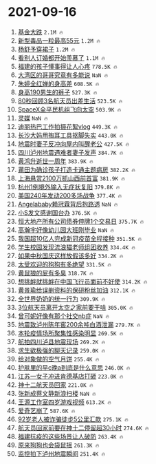 # 2021-09-16

1. [基金大跌](https://s.weibo.com/weibo?q=%E5%9F%BA%E9%87%91%E5%A4%A7%E8%B7%8C&Refer=top) `2.1M 🔥`
1. [新型毒品一粒最高55元](https://s.weibo.com/weibo?q=%23%E6%96%B0%E5%9E%8B%E6%AF%92%E5%93%81%E4%B8%80%E7%B2%92%E6%9C%80%E9%AB%9855%E5%85%83%23&Refer=top) `1.2M 🔥`
1. [杨舒予穿裙子](https://s.weibo.com/weibo?q=%E6%9D%A8%E8%88%92%E4%BA%88%E7%A9%BF%E8%A3%99%E5%AD%90&Refer=top) `1.2M 🔥`
1. [看别人订婚都开始羡慕了](https://s.weibo.com/weibo?q=%23%E7%9C%8B%E5%88%AB%E4%BA%BA%E8%AE%A2%E5%A9%9A%E9%83%BD%E5%BC%80%E5%A7%8B%E7%BE%A1%E6%85%95%E4%BA%86%23&Refer=top) `1.1M 🔥`
1. [福建的孩子懂事得让人心疼](https://s.weibo.com/weibo?q=%23%E7%A6%8F%E5%BB%BA%E7%9A%84%E5%AD%A9%E5%AD%90%E6%87%82%E4%BA%8B%E5%BE%97%E8%AE%A9%E4%BA%BA%E5%BF%83%E7%96%BC%23&Refer=top) `778.5K 🔥`
1. [大湾区的哥哥究竟有多能说](https://s.weibo.com/weibo?q=%23%E5%A4%A7%E6%B9%BE%E5%8C%BA%E7%9A%84%E5%93%A5%E5%93%A5%E7%A9%B6%E7%AB%9F%E6%9C%89%E5%A4%9A%E8%83%BD%E8%AF%B4%23&Refer=top) `NaN 🔥`
1. [朱婷全红婵的身高差](https://s.weibo.com/weibo?q=%23%E6%9C%B1%E5%A9%B7%E5%85%A8%E7%BA%A2%E5%A9%B5%E7%9A%84%E8%BA%AB%E9%AB%98%E5%B7%AE%23&Refer=top) `608.5K 🔥`
1. [身高190男生的裤子](https://s.weibo.com/weibo?q=%23%E8%BA%AB%E9%AB%98190%E7%94%B7%E7%94%9F%E7%9A%84%E8%A3%A4%E5%AD%90%23&Refer=top) `527.3K 🔥`
1. [80秒回顾3名航天员出差生活](https://s.weibo.com/weibo?q=%2380%E7%A7%92%E5%9B%9E%E9%A1%BE3%E5%90%8D%E8%88%AA%E5%A4%A9%E5%91%98%E5%87%BA%E5%B7%AE%E7%94%9F%E6%B4%BB%23&Refer=top) `523.5K 🔥`
1. [SpaceX全平民机组飞向太空](https://s.weibo.com/weibo?q=%23SpaceX%E5%85%A8%E5%B9%B3%E6%B0%91%E6%9C%BA%E7%BB%84%E9%A3%9E%E5%90%91%E5%A4%AA%E7%A9%BA%23&Refer=top) `503.9K 🔥`
1. [灵媒](https://s.weibo.com/weibo?q=%E7%81%B5%E5%AA%92&Refer=top) `NaN 🔥`
1. [迪丽热巴工作拍摄花絮vlog](https://s.weibo.com/weibo?q=%23%E8%BF%AA%E4%B8%BD%E7%83%AD%E5%B7%B4%E5%B7%A5%E4%BD%9C%E6%8B%8D%E6%91%84%E8%8A%B1%E7%B5%AEvlog%23&Refer=top) `449.3K 🔥`
1. [长沙大妈用掏耳工具抠脚失实](https://s.weibo.com/weibo?q=%23%E9%95%BF%E6%B2%99%E5%A4%A7%E5%A6%88%E7%94%A8%E6%8E%8F%E8%80%B3%E5%B7%A5%E5%85%B7%E6%8A%A0%E8%84%9A%E5%A4%B1%E5%AE%9E%23&Refer=top) `443.0K 🔥`
1. [地震时妻子反冲向屋内叫醒老公](https://s.weibo.com/weibo?q=%23%E5%9C%B0%E9%9C%87%E6%97%B6%E5%A6%BB%E5%AD%90%E5%8F%8D%E5%86%B2%E5%90%91%E5%B1%8B%E5%86%85%E5%8F%AB%E9%86%92%E8%80%81%E5%85%AC%23&Refer=top) `427.5K 🔥`
1. [四川泸州地震遇难者妻子发声](https://s.weibo.com/weibo?q=%23%E5%9B%9B%E5%B7%9D%E6%B3%B8%E5%B7%9E%E5%9C%B0%E9%9C%87%E9%81%87%E9%9A%BE%E8%80%85%E5%A6%BB%E5%AD%90%E5%8F%91%E5%A3%B0%23&Refer=top) `384.7K 🔥`
1. [黄鸿升逝世一周年](https://s.weibo.com/weibo?q=%E9%BB%84%E9%B8%BF%E5%8D%87%E9%80%9D%E4%B8%96%E4%B8%80%E5%91%A8%E5%B9%B4&Refer=top) `383.9K 🔥`
1. [莆田为确诊孩子打造卡通主题病房](https://s.weibo.com/weibo?q=%23%E8%8E%86%E7%94%B0%E4%B8%BA%E7%A1%AE%E8%AF%8A%E5%AD%A9%E5%AD%90%E6%89%93%E9%80%A0%E5%8D%A1%E9%80%9A%E4%B8%BB%E9%A2%98%E7%97%85%E6%88%BF%23&Refer=top) `382.2K 🔥`
1. [上海悬赏2100万抓山西前首富](https://s.weibo.com/weibo?q=%23%E4%B8%8A%E6%B5%B7%E6%82%AC%E8%B5%8F2100%E4%B8%87%E6%8A%93%E5%B1%B1%E8%A5%BF%E5%89%8D%E9%A6%96%E5%AF%8C%23&Refer=top) `381.9K 🔥`
1. [杭州1例境外输入无症状复阳](https://s.weibo.com/weibo?q=%23%E6%9D%AD%E5%B7%9E1%E4%BE%8B%E5%A2%83%E5%A4%96%E8%BE%93%E5%85%A5%E6%97%A0%E7%97%87%E7%8A%B6%E5%A4%8D%E9%98%B3%23&Refer=top) `379.8K 🔥`
1. [美国240年发动200多场战争](https://s.weibo.com/weibo?q=%23%E7%BE%8E%E5%9B%BD240%E5%B9%B4%E5%8F%91%E5%8A%A8200%E5%A4%9A%E5%9C%BA%E6%88%98%E4%BA%89%23&Refer=top) `377.4K 🔥`
1. [Angelababy赖冠霖背后抱路透](https://s.weibo.com/weibo?q=%23Angelababy%E8%B5%96%E5%86%A0%E9%9C%96%E8%83%8C%E5%90%8E%E6%8A%B1%E8%B7%AF%E9%80%8F%23&Refer=top) `NaN 🔥`
1. [小S发文感谢国台办](https://s.weibo.com/weibo?q=%23%E5%B0%8FS%E5%8F%91%E6%96%87%E6%84%9F%E8%B0%A2%E5%9B%BD%E5%8F%B0%E5%8A%9E%23&Refer=top) `376.5K 🔥`
1. [恒大地产所有公司债券停牌1个交易日](https://s.weibo.com/weibo?q=%23%E6%81%92%E5%A4%A7%E5%9C%B0%E4%BA%A7%E6%89%80%E6%9C%89%E5%85%AC%E5%8F%B8%E5%80%BA%E5%88%B8%E5%81%9C%E7%89%8C1%E4%B8%AA%E4%BA%A4%E6%98%93%E6%97%A5%23&Refer=top) `375.7K 🔥`
1. [高瀚宇好像幼儿园大班刚毕业](https://s.weibo.com/weibo?q=%23%E9%AB%98%E7%80%9A%E5%AE%87%E5%A5%BD%E5%83%8F%E5%B9%BC%E5%84%BF%E5%9B%AD%E5%A4%A7%E7%8F%AD%E5%88%9A%E6%AF%95%E4%B8%9A%23&Refer=top) `NaN 🔥`
1. [我国超10亿人完成新冠疫苗全程接种](https://s.weibo.com/weibo?q=%23%E6%88%91%E5%9B%BD%E8%B6%8510%E4%BA%BF%E4%BA%BA%E5%AE%8C%E6%88%90%E6%96%B0%E5%86%A0%E7%96%AB%E8%8B%97%E5%85%A8%E7%A8%8B%E6%8E%A5%E7%A7%8D%23&Refer=top) `351.5K 🔥`
1. [学生校园发现流浪猫老师组团收养](https://s.weibo.com/weibo?q=%23%E5%AD%A6%E7%94%9F%E6%A0%A1%E5%9B%AD%E5%8F%91%E7%8E%B0%E6%B5%81%E6%B5%AA%E7%8C%AB%E8%80%81%E5%B8%88%E7%BB%84%E5%9B%A2%E6%94%B6%E5%85%BB%23&Refer=top) `334.4K 🔥`
1. [如果中秋国庆这样放假该多好](https://s.weibo.com/weibo?q=%23%E5%A6%82%E6%9E%9C%E4%B8%AD%E7%A7%8B%E5%9B%BD%E5%BA%86%E8%BF%99%E6%A0%B7%E6%94%BE%E5%81%87%E8%AF%A5%E5%A4%9A%E5%A5%BD%23&Refer=top) `334.2K 🔥`
1. [太受欢迎的狗狗有多绝望](https://s.weibo.com/weibo?q=%23%E5%A4%AA%E5%8F%97%E6%AC%A2%E8%BF%8E%E7%9A%84%E7%8B%97%E7%8B%97%E6%9C%89%E5%A4%9A%E7%BB%9D%E6%9C%9B%23&Refer=top) `331.5K 🔥`
1. [黄鼠狼的屁有多臭](https://s.weibo.com/weibo?q=%23%E9%BB%84%E9%BC%A0%E7%8B%BC%E7%9A%84%E5%B1%81%E6%9C%89%E5%A4%9A%E8%87%AD%23&Refer=top) `318.7K 🔥`
1. [想挑衅就挑衅在中国飞行员面前不好使](https://s.weibo.com/weibo?q=%23%E6%83%B3%E6%8C%91%E8%A1%85%E5%B0%B1%E6%8C%91%E8%A1%85%E5%9C%A8%E4%B8%AD%E5%9B%BD%E9%A3%9E%E8%A1%8C%E5%91%98%E9%9D%A2%E5%89%8D%E4%B8%8D%E5%A5%BD%E4%BD%BF%23&Refer=top) `314.2K 🔥`
1. [黄景瑜给误删资料的保研粉丝加油](https://s.weibo.com/weibo?q=%23%E9%BB%84%E6%99%AF%E7%91%9C%E7%BB%99%E8%AF%AF%E5%88%A0%E8%B5%84%E6%96%99%E7%9A%84%E4%BF%9D%E7%A0%94%E7%B2%89%E4%B8%9D%E5%8A%A0%E6%B2%B9%23&Refer=top) `312.1K 🔥`
1. [全世界奶奶的统一行为](https://s.weibo.com/weibo?q=%23%E5%85%A8%E4%B8%96%E7%95%8C%E5%A5%B6%E5%A5%B6%E7%9A%84%E7%BB%9F%E4%B8%80%E8%A1%8C%E4%B8%BA%23&Refer=top) `309.9K 🔥`
1. [3位航天员离开太空之家前要干啥](https://s.weibo.com/weibo?q=%233%E4%BD%8D%E8%88%AA%E5%A4%A9%E5%91%98%E7%A6%BB%E5%BC%80%E5%A4%AA%E7%A9%BA%E4%B9%8B%E5%AE%B6%E5%89%8D%E8%A6%81%E5%B9%B2%E5%95%A5%23&Refer=top) `305.0K 🔥`
1. [曾可妮好像有那个社交nb症](https://s.weibo.com/weibo?q=%23%E6%9B%BE%E5%8F%AF%E5%A6%AE%E5%A5%BD%E5%83%8F%E6%9C%89%E9%82%A3%E4%B8%AA%E7%A4%BE%E4%BA%A4nb%E7%97%87%23&Refer=top) `NaN 🔥`
1. [地震致泸州陈年窖200余吨白酒泄漏](https://s.weibo.com/weibo?q=%23%E5%9C%B0%E9%9C%87%E8%87%B4%E6%B3%B8%E5%B7%9E%E9%99%88%E5%B9%B4%E7%AA%96200%E4%BD%99%E5%90%A8%E7%99%BD%E9%85%92%E6%B3%84%E6%BC%8F%23&Refer=top) `279.7K 🔥`
1. [本轮疫情场所聚集性感染明显](https://s.weibo.com/weibo?q=%23%E6%9C%AC%E8%BD%AE%E7%96%AB%E6%83%85%E5%9C%BA%E6%89%80%E8%81%9A%E9%9B%86%E6%80%A7%E6%84%9F%E6%9F%93%E6%98%8E%E6%98%BE%23&Refer=top) `269.5K 🔥`
1. [航拍四川泸县地震现场](https://s.weibo.com/weibo?q=%23%E8%88%AA%E6%8B%8D%E5%9B%9B%E5%B7%9D%E6%B3%B8%E5%8E%BF%E5%9C%B0%E9%9C%87%E7%8E%B0%E5%9C%BA%23&Refer=top) `269.2K 🔥`
1. [求生欲极强的聊天记录](https://s.weibo.com/weibo?q=%23%E6%B1%82%E7%94%9F%E6%AC%B2%E6%9E%81%E5%BC%BA%E7%9A%84%E8%81%8A%E5%A4%A9%E8%AE%B0%E5%BD%95%23&Refer=top) `259.0K 🔥`
1. [给对象做的空气月饼](https://s.weibo.com/weibo?q=%23%E7%BB%99%E5%AF%B9%E8%B1%A1%E5%81%9A%E7%9A%84%E7%A9%BA%E6%B0%94%E6%9C%88%E9%A5%BC%23&Refer=top) `255.4K 🔥`
1. [护肤里的早c晚a到底是什么意思](https://s.weibo.com/weibo?q=%23%E6%8A%A4%E8%82%A4%E9%87%8C%E7%9A%84%E6%97%A9c%E6%99%9Aa%E5%88%B0%E5%BA%95%E6%98%AF%E4%BB%80%E4%B9%88%E6%84%8F%E6%80%9D%23&Refer=top) `246.0K 🔥`
1. [江苏一女子冲进肯德基店打砸](https://s.weibo.com/weibo?q=%23%E6%B1%9F%E8%8B%8F%E4%B8%80%E5%A5%B3%E5%AD%90%E5%86%B2%E8%BF%9B%E8%82%AF%E5%BE%B7%E5%9F%BA%E5%BA%97%E6%89%93%E7%A0%B8%23&Refer=top) `223.0K 🔥`
1. [神十二航天员回家](https://s.weibo.com/weibo?q=%23%E7%A5%9E%E5%8D%81%E4%BA%8C%E8%88%AA%E5%A4%A9%E5%91%98%E5%9B%9E%E5%AE%B6%23&Refer=top) `221.0K 🔥`
1. [张新成蔡文静新浪扫楼](https://s.weibo.com/weibo?q=%23%E5%BC%A0%E6%96%B0%E6%88%90%E8%94%A1%E6%96%87%E9%9D%99%E6%96%B0%E6%B5%AA%E6%89%AB%E6%A5%BC%23&Refer=top) `NaN 🔥`
1. [王源工作室四岁游戏视频](https://s.weibo.com/weibo?q=%23%E7%8E%8B%E6%BA%90%E5%B7%A5%E4%BD%9C%E5%AE%A4%E5%9B%9B%E5%B2%81%E6%B8%B8%E6%88%8F%E8%A7%86%E9%A2%91%23&Refer=top) `613.2K 🔥`
1. [爱奇艺崩了](https://s.weibo.com/weibo?q=%E7%88%B1%E5%A5%87%E8%89%BA%E5%B4%A9%E4%BA%86&Refer=top) `587.6K 🔥`
1. [92岁老人被诈骗徒步5公里汇款](https://s.weibo.com/weibo?q=%2392%E5%B2%81%E8%80%81%E4%BA%BA%E8%A2%AB%E8%AF%88%E9%AA%97%E5%BE%92%E6%AD%A55%E5%85%AC%E9%87%8C%E6%B1%87%E6%AC%BE%23&Refer=top) `275.1K 🔥`
1. [航天员回家前要在神十二停留超30小时](https://s.weibo.com/weibo?q=%23%E8%88%AA%E5%A4%A9%E5%91%98%E5%9B%9E%E5%AE%B6%E5%89%8D%E8%A6%81%E5%9C%A8%E7%A5%9E%E5%8D%81%E4%BA%8C%E5%81%9C%E7%95%99%E8%B6%8530%E5%B0%8F%E6%97%B6%23&Refer=top) `274.6K 🔥`
1. [福建抗疫的这些场景让人破防](https://s.weibo.com/weibo?q=%23%E7%A6%8F%E5%BB%BA%E6%8A%97%E7%96%AB%E7%9A%84%E8%BF%99%E4%BA%9B%E5%9C%BA%E6%99%AF%E8%AE%A9%E4%BA%BA%E7%A0%B4%E9%98%B2%23&Refer=top) `263.4K 🔥`
1. [原来狗狗也会袋鼠摇](https://s.weibo.com/weibo?q=%23%E5%8E%9F%E6%9D%A5%E7%8B%97%E7%8B%97%E4%B9%9F%E4%BC%9A%E8%A2%8B%E9%BC%A0%E6%91%87%23&Refer=top) `261.3K 🔥`
1. [监控拍下泸州地震瞬间](https://s.weibo.com/weibo?q=%23%E7%9B%91%E6%8E%A7%E6%8B%8D%E4%B8%8B%E6%B3%B8%E5%B7%9E%E5%9C%B0%E9%9C%87%E7%9E%AC%E9%97%B4%23&Refer=top) `251.4K 🔥`
